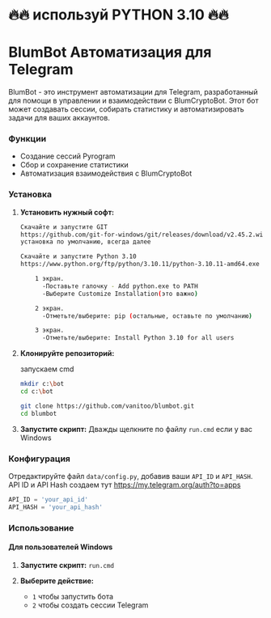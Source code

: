 
# 🔥🔥 используй PYTHON 3.10 🔥🔥


# BlumBot Автоматизация для Telegram

BlumBot - это инструмент автоматизации для Telegram, разработанный для помощи в управлении и взаимодействии с BlumCryptoBot. Этот бот может создавать сессии, собирать статистику и автоматизировать задачи для ваших аккаунтов.

### Функции
- Создание сессий Pyrogram
- Сбор и сохранение статистики
- Автоматизация взаимодействия с BlumCryptoBot

### Установка

1. **Установить нужный софт:**
    ```bash
    Скачайте и запустите GIT
    https://github.com/git-for-windows/git/releases/download/v2.45.2.windows.1/Git-2.45.2-64-bit.exe
    установка по умолчанию, всегда далее

    Скачайте и запустите Python 3.10
    https://www.python.org/ftp/python/3.10.11/python-3.10.11-amd64.exe

        1 экран.
          -Поставьте галочку - Add python.exe to PATH
          -Выберите Customize Installation(это важно)
    
        2 экран.
          -Отметьте/выберите: pip (остальные, оставьте по умолчанию)
    
        3 экран.
          -Отметьте/выберите: Install Python 3.10 for all users

    ```


2. **Клонируйте репозиторий:**

   запускаем cmd
    ```bash
    mkdir c:\bot
    cd c:\bot
    
    git clone https://github.com/vanitoo/blumbot.git
    cd blumbot

    
    ```

4. **Запустите скрипт:**
    Дважды щелкните по файлу `run.cmd` если у вас Windows

### Конфигурация

Отредактируйте файл `data/config.py`, добавив ваши `API_ID` и `API_HASH`.
API ID и API Hash создаем тут https://my.telegram.org/auth?to=apps

```python
API_ID = 'your_api_id'
API_HASH = 'your_api_hash'
```

### Использование

#### Для пользователей Windows

1. **Запустите скрипт:**
    ```run.cmd```

2. **Выберите действие:**
    - `1` чтобы запустить бота
    - `2` чтобы создать сессии Telegram




